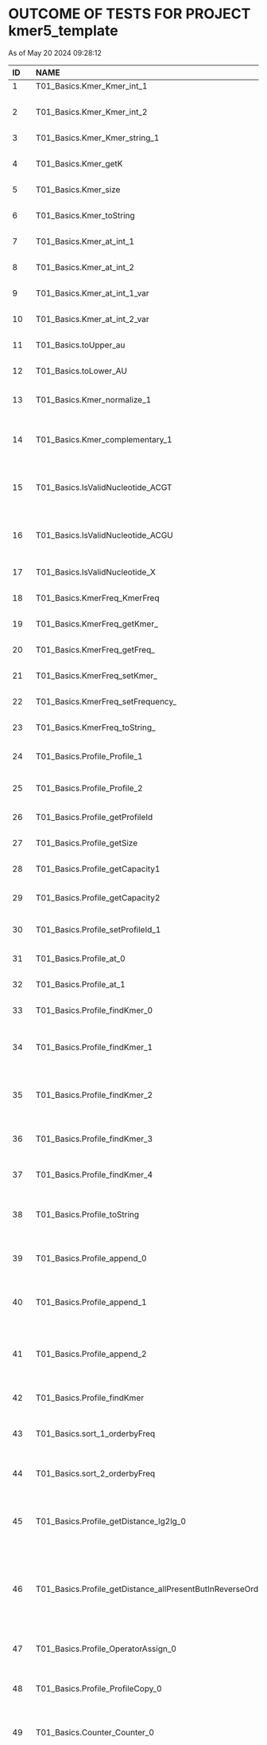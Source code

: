 # OUTCOME OF TESTS FOR PROJECT kmer5_template

As of May 20 2024 09:28:12

| ID | NAME | RESULT | DESCRIPTION | 
| :--- | :--- | :--- | :--- |
| 1 | T01_Basics.Kmer_Kmer_int_1 |  PASSED |```Kmer kmer;kmer.inspectT()```|
| | | | should give ```"_"```|
| 2 | T01_Basics.Kmer_Kmer_int_2 |  PASSED |```Kmer kmer(3);kmer.inspectT()```|
| | | | should give ```"___"```|
| 3 | T01_Basics.Kmer_Kmer_string_1 |  PASSED |```Kmer kmer("ATG");kmer.inspectT()```|
| | | | should give ```"ATG"```|
| 4 | T01_Basics.Kmer_getK |  PASSED |```Kmer kmer("AT");kmer.getK()```|
| | | | should give ```2```|
| 5 | T01_Basics.Kmer_size |  PASSED |```Kmer kmer;kmer.size()```|
| | | | should give ```1```|
| 6 | T01_Basics.Kmer_toString |  PASSED |```Kmer b("ab");b.toString();```|
| | | | should give ```"ab"```|
| 7 | T01_Basics.Kmer_at_int_1 |  PASSED |```const Kmer kmer("ab");kmer.at(0);```|
| | | | should give ```"a"```|
| 8 | T01_Basics.Kmer_at_int_2 |  PASSED |```const Kmer kmer("ab");kmer.at(1);```|
| | | | should give ```"b"```|
| 9 | T01_Basics.Kmer_at_int_1_var |  PASSED |```Kmer kmer("AT"); kmer.at(0) = 'C';kmer.inspectT()```|
| | | | should give ```"CT"```|
| 10 | T01_Basics.Kmer_at_int_2_var |  PASSED |```Kmer kmer("AT"); kmer.at(1) = 'C';kmer.inspectT()```|
| | | | should give ```"AC"```|
| 11 | T01_Basics.toUpper_au |  PASSED |```Kmer kmer("au");kmer.toUpper();kmer.inspectT();```|
| | | | should give ```"AU"```|
| 12 | T01_Basics.toLower_AU |  PASSED |```Kmer kmer("AU");kmer.toLower();kmer.inspectT();```|
| | | | should give ```"au"```|
| 13 | T01_Basics.Kmer_normalize_1 |  PASSED |```Kmer kmer("AT"); kmer.normalize(VALID_NUCLEOTIDES_ADN);kmer.inspectT()```|
| | | | should give ```"AT"```|
| 14 | T01_Basics.Kmer_complementary_1 |  PASSED |```Kmer kmer1(VALID_NUCLEOTIDES_ADN); Kmer kmer2(kmer1.complementary(VALID_NUCLEOTIDES_ADN, COMPLEMENTARY_NUCLEOTIDES_ADN)); string skmer3 = COMPLEMENTARY_NUCLEOTIDES_ADN;kmer2.inspectT()```|
| | | | should give ```"TGCA"```|
| 15 | T01_Basics.IsValidNucleotide_ACGT |  PASSED |```int i; int n = VALID_NUCLEOTIDES_ADN.length(); char c; string ss; for (i = 0; i < n; i++) { c = VALID_NUCLEOTIDES_ADN.at(i); if (IsValidNucleotide(c, VALID_NUCLEOTIDES_ADN)) ss += VALID_NUCLEOTIDES_ADN.at(i); }ss```|
| | | | should give ```"ACGT"```|
| 16 | T01_Basics.IsValidNucleotide_ACGU |  PASSED |```int i; int n = VALID_NUCLEOTIDES_ARN.length(); char c; string ss; for (i = 0; i < n; i++) { c = VALID_NUCLEOTIDES_ARN.at(i); if (IsValidNucleotide(c, VALID_NUCLEOTIDES_ARN)) ss += VALID_NUCLEOTIDES_ARN.at(i); }ss```|
| | | | should give ```"ACGU"```|
| 17 | T01_Basics.IsValidNucleotide_X |  PASSED |```char c='X';IsValidNucleotide(c,VALID_NUCLEOTIDES_ADN);```|
| | | | should give ```false```|
| 18 | T01_Basics.KmerFreq_KmerFreq |  PASSED |```KmerFreq km;km.toString()```|
| | | | should give ```"_ 0"```|
| 19 | T01_Basics.KmerFreq_getKmer_ |  PASSED |```KmerFreq km;km.getKmer().toString()```|
| | | | should give ```"_"```|
| 20 | T01_Basics.KmerFreq_getFreq_ |  PASSED |```KmerFreq km;km.getFrequency()```|
| | | | should give ```0```|
| 21 | T01_Basics.KmerFreq_setKmer_ |  PASSED |```Kmer b("XY");KmerFreq km;km.setKmer(b);km.getKmer().toString()```|
| | | | should give ```"XY"```|
| 22 | T01_Basics.KmerFreq_setFrequency_ |  PASSED |```KmerFreq km; km.setFrequency(10);km.getFrequency();```|
| | | | should give ```10```|
| 23 | T01_Basics.KmerFreq_toString_ |  PASSED |```KmerFreq km;km.toString()```|
| | | | should give ```"_ 0"```|
| 24 | T01_Basics.Profile_Profile_1 |  PASSED |```Profile profl; string s; s = profl.inspectT()+ to_string(profl.getCapacity());s.c_str()```|
| | | | should give ```"unknown 0 10"```|
| 25 | T01_Basics.Profile_Profile_2 |  PASSED |```Profile profl(2);string s; s = profl.inspectT()+ to_string(profl.getCapacity());s.c_str()```|
| | | | should give ```"unknown 2 _ 0 _ 0 2"```|
| 26 | T01_Basics.Profile_getProfileId |  PASSED |```Profile profl(2);profl.getProfileId()```|
| | | | should give ```"unknown"```|
| 27 | T01_Basics.Profile_getSize |  PASSED |```Profile profl(DIM_VECTOR_KMER_FREQ+1);profl.getSize()```|
| | | | should give ```2001```|
| 28 | T01_Basics.Profile_getCapacity1 |  PASSED |```int n = 2; Profile profl(n);profl.getCapacity()```|
| | | | should give ```2```|
| 29 | T01_Basics.Profile_getCapacity2 |  PASSED |```Profile profl1; int n = profl1.INITIAL_CAPACITY*3; Profile profl(n);profl.getCapacity()```|
| | | | should give ```30```|
| 30 | T01_Basics.Profile_setProfileId_1 |  PASSED |```Profile profl; profl.setProfileId("english");profl.getProfileId()```|
| | | | should give ```"english"```|
| 31 | T01_Basics.Profile_at_0 |  PASSED |```Profile profl(2);profl.at(0).inspectT()```|
| | | | should give ```"_ 0"```|
| 32 | T01_Basics.Profile_at_1 |  PASSED |```Profile profl(2)profl.at(1).inspectT()```|
| | | | should give ```"_ 0"```|
| 33 | T01_Basics.Profile_findKmer_0 |  PASSED |```Kmer km("AA"); Profile profl;profl.findKmer(km);```|
| | | | should give ```-1```|
| 34 | T01_Basics.Profile_findKmer_1 |  PASSED |```Kmer km1("AA"); Kmer km2("CC"); KmerFreq kmf; kmf.setKmer(km1); kmf.setFrequency(10); Profile prf(2); prf._vectorKmerFreq[0]= kmf; kmf.setKmer(km2); prf._vectorKmerFreq[1]= kmf;prf.findKmer(km1);```|
| | | | should give ```0```|
| 35 | T01_Basics.Profile_findKmer_2 |  PASSED |```Kmer km1("AA"); Kmer km2("CC"); KmerFreq kmf; kmf.setKmer(km1); kmf.setFrequency(10); Profile prf(2); prf._vectorKmerFreq[0]= kmf; kmf.setKmer(km2); prf._vectorKmerFreq[1]= kmf;prf.findKmer(km2);```|
| | | | should give ```1```|
| 36 | T01_Basics.Profile_findKmer_3 |  PASSED |```Kmer km1("AA"); Kmer km2("CC"); KmerFreq kmf; kmf.setKmer(km1); kmf.setFrequency(10); Profile prf(5); prf._vectorKmerFreq[0]= kmf; kmf.setKmer(km2);prf.findKmer(km2);```|
| | | | should give ```-1```|
| 37 | T01_Basics.Profile_findKmer_4 |  PASSED |```Profile prf(DIM_VECTOR_KMER_FREQ); Kmer km; KmerFreq kmf; kmf.setKmer(km); kmf.setFrequency(10);prf.findKmer(km);```|
| | | | should give ```0```|
| 38 | T01_Basics.Profile_toString |  PASSED |```Kmer km1("AA"); Kmer km2("CC"); KmerFreq kmf; Profile prf(2); kmf.setKmer(km1); kmf.setFrequency(10); prf._vectorKmerFreq[0]= kmf; kmf.setKmer(km2); prf._vectorKmerFreq[1]= kmf;std::regex_replace(prf.toString(),std::regex(ENDL)," ")```|
| | | | should give ```"unknown 2 AA 10 CC 10 "```|
| 39 | T01_Basics.Profile_append_0 |  PASSED |```Kmer km("AA"); string s; KmerFreq kmf; kmf.setKmer(km); kmf.setFrequency(10); Profile prf; prf.append(kmf); s = prf.inspectT()+ to_string(prf.getCapacity());s.c_str()```|
| | | | should give ```"unknown 1 AA 10 10"```|
| 40 | T01_Basics.Profile_append_1 |  PASSED |```Kmer km("AA"); string s; KmerFreq kmf; kmf.setKmer(km); kmf.setFrequency(10); Profile profl; profl.append(kmf); profl.append(kmf); s = profl.inspectT()+ to_string(profl.getCapacity());profl.inspectT()```|
| | | | should give ```"unknown 1 AA 20 "```|
| 41 | T01_Basics.Profile_append_2 |  PASSED |```Kmer km1("AA"); Kmer km2("CC"); string s; KmerFreq kmf; kmf.setKmer(km1); kmf.setFrequency(10); Profile profl; profl.append(kmf); kmf.setKmer(km2); profl.append(kmf); s = profl.inspectT()+ to_string(profl.getCapacity());profl.inspectT()```|
| | | | should give ```"unknown 2 AA 10 CC 10 "```|
| 42 | T01_Basics.Profile_findKmer |  PASSED |```Profile prf(DIM_VECTOR_KMER_FREQ); Kmer km; KmerFreq kmf; kmf.setKmer(km); kmf.setFrequency(10);prf.findKmer(km);```|
| | | | should give ```0```|
| 43 | T01_Basics.sort_1_orderbyFreq |  PASSED |```Profile l1; int TOPE = 4; KmerFreq kmf; for(int i=1; i < TOPE; i++) { Kmer km(i); kmf.setKmer(km); kmf.setFrequency(10*(TOPE - i)); l1.append(kmf); } l1.sort();l1.inspectT();```|
| | | | should give ```"unknown 3 _ 30 __ 20 ___ 10 "```|
| 44 | T01_Basics.sort_2_orderbyFreq |  PASSED |```Profile l1; int TOPE = 4; KmerFreq kmf; for(int i=1; i < TOPE; i++) { Kmer km(i); kmf.setKmer(km); kmf.setFrequency(10*i); l1.append(kmf); } l1.sort();l1.inspectT();```|
| | | | should give ```"unknown 3 ___ 30 __ 20 _ 10 "```|
| 45 | T01_Basics.Profile_getDistance_lg2lg_0 |  PASSED |```Kmer b1("AA"); Kmer b2("GG"); Kmer b3("CC"); Kmer b4("TT"); KmerFreq kmf; kmf.setFrequency(10); Profile l1; kmf.setKmer(b1); l1.append(kmf); kmf.setKmer(b2); l1.append(kmf); kmf.setKmer(b3); l1.append(kmf); kmf.setKmer(b4); l1.append(kmf);l1.getDistance(l1)```|
| | | | should give ```0.000000```|
| 46 | T01_Basics.Profile_getDistance_allPresentButInReverseOrder_3 |  PASSED |```Kmer b1("AA"); Kmer b2("GG"); Kmer b3("CC"); Kmer b4("TT"); KmerFreq kmf; kmf.setFrequency(10); Profile l1; Profile l2; kmf.setKmer(b1); l1.append(kmf); kmf.setKmer(b2); l1.append(kmf); kmf.setKmer(b3); l1.append(kmf); kmf.setKmer(b4); l1.append(kmf); kmf.setKmer(b4); l2.append(kmf); kmf.setKmer(b3); l2.append(kmf); kmf.setKmer(b2); l2.append(kmf); kmf.setKmer(b1); l2.append(kmf);l1.getDistance(l2)```|
| | | | should give ```0.500000```|
| 47 | T01_Basics.Profile_OperatorAssign_0 |  PASSED |```Profile profl; profl.setProfileId("bug"); string s; Profile profl2(10); profl2 = profl; s = profl2.inspectT()+ to_string(profl2.getCapacity());s.c_str()```|
| | | | should give ```"bug 0 10"```|
| 48 | T01_Basics.Profile_ProfileCopy_0 |  PASSED |```Profile profl; profl.setProfileId("bug"); Profile profl2(profl); string s = profl2.inspectT()+ to_string(profl2.getCapacity());s.c_str()```|
| | | | should give ```"bug 0 10"```|
| 49 | T01_Basics.Counter_Counter_0 |  PASSED |```KmerCounter kc; string s; string ss; int m; int n; m = kc._allNucleotides.size(); n = pow(m,kc._k); s = kc._allNucleotides +" "+ to_string(kc._k) +" "; for(int i=0; i< n; i++){ s += "0 ";}kc.inspectT()```|
| | | | should give ```"_ACGT 5 0 0 0 0 0 0 0 0 0 0 0 0 0 0 0 0 0 0 0 0 0 0 0 0 0 0 0 0 0 0 0 0 0 0 0 0 0 0 0 0 0 0 0 0 0 0 0 0 0 0 0 0 0 0 0 0 0 0 0 0 0 0 0 0 0 0 0 0 0 0 0 0 0 0 0 0 0 0 0 0 0 0 0 0 0 0 0 0 0 0 0 0 0 0 0 0 0 0 0 0 0 0 0 0 0 0 0 0 0 0 0 0 0 0 0 0 0 0 0 0 0 0 0 0 0 0 0 0 0 0 0 0 0 0 0 0 0 0 0 0 0 0 0 0 0 0 0 0 0 0 0 0 0 0 0 0 0 0 0 0 0 0 0 0 0 0 0 0 0 0 0 0 0 0 0 0 0 0 0 0 0 0 0 0 0 0 0 0 0 0 0 0 0 0 0 0 0 0 0 0 0 0 0 0 0 0 0 0 0 0 0 0 0 0 0 0 0 0 0 0 0 0 0 0 0 0 0 0 0 0 0 0 0 0 0 0 0 0 0 0 0 0 0 0 0 0 0 0 0 0 0 0 0 0 0 0 0 0 0 0 0 0 0 0 0 0 0 0 0 0 0 0 0 0 0 0 0 0 0 0 0 0 0 0 0 0 0 0 0 0 0 0 0 0 0 0 0 0 0 0 0 0 0 0 0 0 0 0 0 0 0 0 0 0 0 0 0 0 0 0 0 0 0 0 0 0 0 0 0 0 0 0 0 0 0 0 0 0 0 0 0 0 0 0 0 0 0 0 0 0 0 0 0 0 0 0 0 0 0 0 0 0 0 0 0 0 0 0 0 0 0 0 0 0 0 0 0 0 0 0 0 0 0 0 0 0 0 0 0 0 0 0 0 0 0 0 0 0 0 0 0 0 0 0 0 0 0 0 0 0 0 0 0 0 0 0 0 0 0 0 0 0 0 0 0 0 0 0 0 0 0 0 0 0 0 0 0 0 0 0 0 0 0 0 0 0 0 0 0 0 0 0 0 0 0 0 0 0 0 0 0 0 0 0 0 0 0 0 0 0 0 0 0 0 0 0 0 0 0 0 0 0 0 0 0 0 0 0 0 0 0 0 0 0 0 0 0 0 0 0 0 0 0 0 0 0 0 0 0 0 0 0 0 0 0 0 0 0 0 0 0 0 0 0 0 0 0 0 0 0 0 0 0 0 0 0 0 0 0 0 0 0 0 0 0 0 0 0 0 0 0 0 0 0 0 0 0 0 0 0 0 0 0 0 0 0 0 0 0 0 0 0 0 0 0 0 0 0 0 0 0 0 0 0 0 0 0 0 0 0 0 0 0 0 0 0 0 0 0 0 0 0 0 0 0 0 0 0 0 0 0 0 0 0 0 0 0 0 0 0 0 0 0 0 0 0 0 0 0 0 0 0 0 0 0 0 0 0 0 0 0 0 0 0 0 0 0 0 0 0 0 0 0 0 0 0 0 0 0 0 0 0 0 0 0 0 0 0 0 0 0 0 0 0 0 0 0 0 0 0 0 0 0 0 0 0 0 0 0 0 0 0 0 0 0 0 0 0 0 0 0 0 0 0 0 0 0 0 0 0 0 0 0 0 0 0 0 0 0 0 0 0 0 0 0 0 0 0 0 0 0 0 0 0 0 0 0 0 0 0 0 0 0 0 0 0 0 0 0 0 0 0 0 0 0 0 0 0 0 0 0 0 0 0 0 0 0 0 0 0 0 0 0 0 0 0 0 0 0 0 0 0 0 0 0 0 0 0 0 0 0 0 0 0 0 0 0 0 0 0 0 0 0 0 0 0 0 0 0 0 0 0 0 0 0 0 0 0 0 0 0 0 0 0 0 0 0 0 0 0 0 0 0 0 0 0 0 0 0 0 0 0 0 0 0 0 0 0 0 0 0 0 0 0 0 0 0 0 0 0 0 0 0 0 0 0 0 0 0 0 0 0 0 0 0 0 0 0 0 0 0 0 0 0 0 0 0 0 0 0 0 0 0 0 0 0 0 0 0 0 0 0 0 0 0 0 0 0 0 0 0 0 0 0 0 0 0 0 0 0 0 0 0 0 0 0 0 0 0 0 0 0 0 0 0 0 0 0 0 0 0 0 0 0 0 0 0 0 0 0 0 0 0 0 0 0 0 0 0 0 0 0 0 0 0 0 0 0 0 0 0 0 0 0 0 0 0 0 0 0 0 0 0 0 0 0 0 0 0 0 0 0 0 0 0 0 0 0 0 0 0 0 0 0 0 0 0 0 0 0 0 0 0 0 0 0 0 0 0 0 0 0 0 0 0 0 0 0 0 0 0 0 0 0 0 0 0 0 0 0 0 0 0 0 0 0 0 0 0 0 0 0 0 0 0 0 0 0 0 0 0 0 0 0 0 0 0 0 0 0 0 0 0 0 0 0 0 0 0 0 0 0 0 0 0 0 0 0 0 0 0 0 0 0 0 0 0 0 0 0 0 0 0 0 0 0 0 0 0 0 0 0 0 0 0 0 0 0 0 0 0 0 0 0 0 0 0 0 0 0 0 0 0 0 0 0 0 0 0 0 0 0 0 0 0 0 0 0 0 0 0 0 0 0 0 0 0 0 0 0 0 0 0 0 0 0 0 0 0 0 0 0 0 0 0 0 0 0 0 0 0 0 0 0 0 0 0 0 0 0 0 0 0 0 0 0 0 0 0 0 0 0 0 0 0 0 0 0 0 0 0 0 0 0 0 0 0 0 0 0 0 0 0 0 0 0 0 0 0 0 0 0 0 0 0 0 0 0 0 0 0 0 0 0 0 0 0 0 0 0 0 0 0 0 0 0 0 0 0 0 0 0 0 0 0 0 0 0 0 0 0 0 0 0 0 0 0 0 0 0 0 0 0 0 0 0 0 0 0 0 0 0 0 0 0 0 0 0 0 0 0 0 0 0 0 0 0 0 0 0 0 0 0 0 0 0 0 0 0 0 0 0 0 0 0 0 0 0 0 0 0 0 0 0 0 0 0 0 0 0 0 0 0 0 0 0 0 0 0 0 0 0 0 0 0 0 0 0 0 0 0 0 0 0 0 0 0 0 0 0 0 0 0 0 0 0 0 0 0 0 0 0 0 0 0 0 0 0 0 0 0 0 0 0 0 0 0 0 0 0 0 0 0 0 0 0 0 0 0 0 0 0 0 0 0 0 0 0 0 0 0 0 0 0 0 0 0 0 0 0 0 0 0 0 0 0 0 0 0 0 0 0 0 0 0 0 0 0 0 0 0 0 0 0 0 0 0 0 0 0 0 0 0 0 0 0 0 0 0 0 0 0 0 0 0 0 0 0 0 0 0 0 0 0 0 0 0 0 0 0 0 0 0 0 0 0 0 0 0 0 0 0 0 0 0 0 0 0 0 0 0 0 0 0 0 0 0 0 0 0 0 0 0 0 0 0 0 0 0 0 0 0 0 0 0 0 0 0 0 0 0 0 0 0 0 0 0 0 0 0 0 0 0 0 0 0 0 0 0 0 0 0 0 0 0 0 0 0 0 0 0 0 0 0 0 0 0 0 0 0 0 0 0 0 0 0 0 0 0 0 0 0 0 0 0 0 0 0 0 0 0 0 0 0 0 0 0 0 0 0 0 0 0 0 0 0 0 0 0 0 0 0 0 0 0 0 0 0 0 0 0 0 0 0 0 0 0 0 0 0 0 0 0 0 0 0 0 0 0 0 0 0 0 0 0 0 0 0 0 0 0 0 0 0 0 0 0 0 0 0 0 0 0 0 0 0 0 0 0 0 0 0 0 0 0 0 0 0 0 0 0 0 0 0 0 0 0 0 0 0 0 0 0 0 0 0 0 0 0 0 0 0 0 0 0 0 0 0 0 0 0 0 0 0 0 0 0 0 0 0 0 0 0 0 0 0 0 0 0 0 0 0 0 0 0 0 0 0 0 0 0 0 0 0 0 0 0 0 0 0 0 0 0 0 0 0 0 0 0 0 0 0 0 0 0 0 0 0 0 0 0 0 0 0 0 0 0 0 0 0 0 0 0 0 0 0 0 0 0 0 0 0 0 0 0 0 0 0 0 0 0 0 0 0 0 0 0 0 0 0 0 0 0 0 0 0 0 0 0 0 0 0 0 0 0 0 0 0 0 0 0 0 0 0 0 0 0 0 0 0 0 0 0 0 0 0 0 0 0 0 0 0 0 0 0 0 0 0 0 0 0 0 0 0 0 0 0 0 0 0 0 0 0 0 0 0 0 0 0 0 0 0 0 0 0 0 0 0 0 0 0 0 0 0 0 0 0 0 0 0 0 0 0 0 0 0 0 0 0 0 0 0 0 0 0 0 0 0 0 0 0 0 0 0 0 0 0 0 0 0 0 0 0 0 0 0 0 0 0 0 0 0 0 0 0 0 0 0 0 0 0 0 0 0 0 0 0 0 0 0 0 0 0 0 0 0 0 0 0 0 0 0 0 0 0 0 0 0 0 0 0 0 0 0 0 0 0 0 0 0 0 0 0 0 0 0 0 0 0 0 0 0 0 0 0 0 0 0 0 0 0 0 0 0 0 0 0 0 0 0 0 0 0 0 0 0 0 0 0 0 0 0 0 0 0 0 0 0 0 0 0 0 0 0 0 0 0 0 0 0 0 0 0 0 0 0 0 0 0 0 0 0 0 0 0 0 0 0 0 0 0 0 0 0 0 0 0 0 0 0 0 0 0 0 0 0 0 0 0 0 0 0 0 0 0 0 0 0 0 0 0 0 0 0 0 0 0 0 0 0 0 0 0 0 0 0 0 0 0 0 0 0 0 0 0 0 0 0 0 0 0 0 0 0 0 0 0 0 0 0 0 0 0 0 0 0 0 0 0 0 0 0 0 0 0 0 0 0 0 0 0 0 0 0 0 0 0 0 0 0 0 0 0 0 0 0 0 0 0 0 0 0 0 0 0 0 0 0 0 0 0 0 0 0 0 0 0 0 0 0 0 0 0 0 0 0 0 0 0 0 0 0 0 0 0 0 0 0 0 0 0 0 0 0 0 0 0 0 0 0 0 0 0 0 0 0 0 0 0 0 0 0 0 0 0 0 0 0 0 0 0 0 0 0 0 0 0 0 0 0 0 0 0 0 0 0 0 0 0 0 0 0 0 0 0 0 0 0 0 0 0 0 0 0 0 0 0 0 0 0 0 0 0 0 0 0 0 0 0 0 0 0 0 0 0 0 0 0 0 0 0 0 0 0 0 0 0 0 0 0 0 0 0 0 0 0 0 0 0 0 0 0 0 0 0 0 0 0 0 0 0 0 0 0 0 0 0 0 0 0 0 0 0 0 0 0 0 0 0 0 0 0 0 0 0 0 0 0 0 0 0 0 0 0 0 0 0 0 0 0 0 0 0 0 0 0 0 0 0 0 0 0 0 0 0 0 0 0 0 0 0 0 0 0 0 0 0 0 0 0 0 0 0 0 0 0 0 0 0 0 0 0 0 0 0 0 0 0 0 0 0 0 0 0 0 0 0 0 0 0 0 0 0 0 0 0 0 0 0 0 0 0 0 0 0 0 0 0 0 0 0 0 0 0 0 0 0 0 0 0 0 0 0 0 0 0 0 0 0 0 0 0 0 0 0 0 0 0 0 0 0 0 0 0 0 0 0 0 0 0 0 0 0 0 0 0 0 0 0 0 0 0 0 0 0 0 0 0 0 0 0 0 0 0 0 0 0 0 0 0 0 0 0 0 0 0 0 0 0 0 0 0 0 0 0 0 0 0 0 0 0 0 0 0 0 0 0 0 0 0 0 0 0 0 0 0 0 0 0 0 0 0 0 0 0 0 0 0 0 0 0 0 0 0 0 0 0 0 0 0 0 0 0 0 0 0 0 0 0 0 0 0 0 0 0 0 0 0 0 0 0 0 0 0 0 0 0 0 0 0 0 0 0 0 0 0 0 0 0 0 0 0 0 0 0 0 0 0 0 0 0 0 0 0 0 0 0 0 0 0 0 0 0 0 0 0 0 0 0 0 0 0 0 0 0 0 0 0 0 0 0 0 0 0 0 0 0 0 0 0 0 0 0 0 0 0 0 0 0 0 0 0 0 0 0 0 0 0 0 0 0 0 0 0 0 0 0 0 0 0 0 0 0 0 0 0 0 0 0 0 0 0 0 0 0 0 0 0 0 0 0 0 0 0 0 0 0 0 0 0 0 0 0 0 0 0 0 0 0 0 0 0 0 0 0 0 0 0 0 0 0 0 0 0 0 0 0 0 0 0 0 0 0 0 0 0 0 0 0 0 0 0 0 0 0 0 0 0 0 0 0 0 0 0 0 0 0 0 0 0 0 0 0 0 0 0 0 0 0 0 0 0 0 0 0 0 0 0 0 0 0 0 0 0 0 0 0 0 0 0 0 0 0 0 0 0 0 0 0 0 0 0 0 0 0 0 0 0 0 0 0 0 0 0 0 0 0 0 0 0 0 0 0 0 0 0 0 0 0 0 0 0 0 0 0 0 0 0 0 0 0 0 0 0 0 0 0 0 0 0 0 0 0 0 0 0 0 0 0 0 0 0 0 0 0 0 0 0 0 0 0 0 0 0 0 0 0 0 0 0 0 0 0 0 0 0 0 0 0 0 0 0 0 0 0 0 0 0 0 0 0 0 0 0 0 0 0 0 0 0 0 0 0 0 0 0 0 0 0 0 0 0 0 0 0 0 0 0 0 0 0 0 0 0 0 0 0 0 0 0 0 0 0 0 0 0 0 0 0 0 0 0 0 0 0 0 0 0 0 0 0 0 0 0 0 0 0 0 0 0 0 0 0 0 0 0 0 0 0 0 0 0 0 0 0 0 0 0 0 0 0 0 0 0 0 0 0 0 0 0 0 0 0 0 0 0 0 0 0 0 0 0 0 0 0 0 0 0 0 0 0 0 0 0 0 0 0 0 0 0 0 0 0 0 0 0 0 0 0 0 0 0 0 0 0 0 0 0 0 0 0 0 0 0 0 0 0 0 0 0 0 0 0 0 0 0 0 0 0 0 0 0 0 0 0 "```|
| 50 | T01_Basics.Counter_Counter_1 |  PASSED |```int k = 3; string s; string ss; int m; int n; KmerCounter kc(k); m = kc._allNucleotides.size(); n = pow(m,k); s = kc._allNucleotides +" "+ to_string(kc._k) +" "; for(int i=0; i< n; i++){ s += "0 ";}kc.inspectT()```|
| | | | should give ```"_ACGT 3 0 0 0 0 0 0 0 0 0 0 0 0 0 0 0 0 0 0 0 0 0 0 0 0 0 0 0 0 0 0 0 0 0 0 0 0 0 0 0 0 0 0 0 0 0 0 0 0 0 0 0 0 0 0 0 0 0 0 0 0 0 0 0 0 0 0 0 0 0 0 0 0 0 0 0 0 0 0 0 0 0 0 0 0 0 0 0 0 0 0 0 0 0 0 0 0 0 0 0 0 0 0 0 0 0 0 0 0 0 0 0 0 0 0 0 0 0 0 0 0 0 0 0 0 0 "```|
| 51 | T01_Basics.Counter_Counter_2 |  PASSED |```const string validChars = "AC"; int k = 3; KmerCounter kc(k,validChars); string s; string ss; int m; int n; m = kc._allNucleotides.size(); n = pow(m,k); s = kc._allNucleotides +" "+ to_string(kc._k) +" "; for(int i=0; i< n; i++){ s += "0 ";} ss = to_string(kc._k)+" "+to_string(m)+" "+to_string(n)+" "+to_string(s.size());kc.inspectT()```|
| | | | should give ```"_AC 3 0 0 0 0 0 0 0 0 0 0 0 0 0 0 0 0 0 0 0 0 0 0 0 0 0 0 0 "```|
| 52 | T01_Basics.Counter_getNumNucleotides |  PASSED |```const string validChars = "AC"; int k = 3; KmerCounter kc(k,validChars);kc.getNumNucleotides();```|
| | | | should give ```3```|
| 53 | T01_Basics.Counter_getK |  PASSED |```const string validChars = "AC"; int k = 3; KmerCounter kc(k,validChars);kc.getK();```|
| | | | should give ```3```|
| 54 | T01_Basics.Counter_getNumKmers |  PASSED |```const string validChars = "AC"; int k = 3; KmerCounter kc(k,validChars);kc.getNumKmers();```|
| | | | should give ```27```|
| 55 | T01_Basics.Counter_getNumRows |  PASSED |```KmerCounter kc; int m; int n; int k = ((kc._k + 1) /2 ); m = kc._allNucleotides.size(); n = pow(m,k);kc.getNumRows();```|
| | | | should give ```125```|
| 56 | T01_Basics.Counter_getNumCols |  PASSED |```KmerCounter kc; int m; int n; int k = (kc._k - (kc._k + 1)/2 ); m = kc._allNucleotides.size(); n = pow(m,k);kc.getNumCols();```|
| | | | should give ```25```|
| 57 | T01_Basics.Counter_getRowColumn_1 |  PASSED |```int fila=-1; int col=-1; KmerCounter kc; Kmer km("_____"); kc.getRowColumn(km,fila, col);(fila==0 && col==0)```|
| | | | should give ```true```|
| 58 | T01_Basics.Counter_getRowColumn_2 |  PASSED |```int fila=-1; int col=-1; bool iguales=false; KmerCounter kc; Kmer km("TTTTT"); kc.getRowColumn(km,fila, col); iguales = (fila==(kc.getNumRows()-1) and col==(kc.getNumCols()-1));iguales```|
| | | | should give ```true```|
| 59 | T01_Basics.Counter_getKmer_1 |  PASSED |```KmerCounter kc(2); Kmer km; int fila=0; int col=0; km=kc.getKmer(fila, col);km.toString()```|
| | | | should give ```"__"```|
| 60 | T01_Basics.Counter_getKmer_2 |  PASSED |```KmerCounter kc(2); Kmer km; int fila=kc.getNumRows()-1; int col=kc.getNumCols()-1; km=kc.getKmer(fila, col);km.toString()```|
| | | | should give ```"TT"```|
| 61 | T01_Basics.Counter_Counter_Copy01 |  PASSED |```const string validChars = "AC"; int k=2; Kmer b("AA"); KmerCounter ki(k,validChars); KmerCounter kc(ki); kc._frequency[2][2]= 10;kc.inspectT();```|
| | | | should give ```"_AC 2 0 0 0 0 0 0 0 0 10 "```|
| 62 | T01_Basics.Counter_Counter_Copy02 |  PASSED |```const string validChars = "AC"; int k=2; Kmer b("AA"); KmerCounter ki(k,validChars); KmerCounter kc(ki); kc._frequency[2][2]= 10;ki.inspectT();```|
| | | | should give ```"_AC 2 0 0 0 0 0 0 0 0 0 "```|
| 63 | T01_Basics.Counter_assign_01 |  PASSED |```const string validChars = "AC"; int k=2; Kmer b("AA"); KmerCounter ki(k,validChars); KmerCounter kc; ki._frequency[2][2]= 10; kc = ki;kc.inspectT();```|
| | | | should give ```"_AC 2 0 0 0 0 0 0 0 0 10 "```|
| 64 | T01_Basics.Counter_assign_02 |  PASSED |```const string validChars = "AC"; int k=2; Kmer b("AA"); KmerCounter ki(k,validChars); KmerCounter kc; kc = ki; kc._frequency[2][2]= 10;ki.inspectT();```|
| | | | should give ```"_AC 2 0 0 0 0 0 0 0 0 0 "```|
| 65 | T01_Basics.Counter_increaseFrequency_01 |  PASSED |```int k=2; const string validChars = "AC"; KmerCounter ki(k, validChars); Kmer b("CC"); for(int i=0; i < 10; i++) ki.increaseFrequency(b);ki.inspectT();```|
| | | | should give ```"_AC 2 0 0 0 0 0 0 0 0 10 "```|
| 66 | T01_Basics.Counter_increaseFrequency_02 |  PASSED |```int k=2; const string validChars = "AC"; KmerCounter ki(k, validChars); Kmer b("CC"); for(int i=0; i < 10; i++) ki.increaseFrequency(b,10);ki.inspectT();```|
| | | | should give ```"_AC 2 0 0 0 0 0 0 0 0 100 "```|
| 67 | T01_Basics.Counter_increaseFrequency_2 |  PASSED |```int k=2; const string validChars = "AC"; KmerCounter ki(k, validChars); for(unsigned i=0; i < ki._allNucleotides.size(); i++){ for(unsigned j=0; j < ki._allNucleotides.size(); j++) { string s = string(1,ki._allNucleotides[i])+string(1,ki._allNucleotides[j]); Kmer b(s); ki.increaseFrequency(b); } }ki.inspectT();```|
| | | | should give ```"_AC 2 1 1 1 1 1 1 1 1 1 "```|
| 68 | T01_Basics.Counter_getNumberActive_01 |  PASSED |```KmerCounter ki;ki.getNumberActiveKmers();```|
| | | | should give ```0```|
| 69 | T01_Basics.Counter_getNumberActive_02 |  PASSED |```const string validChars = "ACGU"; int k=2; KmerCounter ki(k,validChars); for(int i=0; i < ki._allNucleotides.size(); i++) { string s = string(1,ki._allNucleotides[i])+ string(1,ki._allNucleotides[i]); Kmer b(s); ki.increaseFrequency(b,10); }ki.getNumberActiveKmers();```|
| | | | should give ```5```|
| 70 | T02_Intermediate.Kmer_Kmer_int_3 |  PASSED |```Kmer kmer(0);```|
| | | | should THROW an exception std::invalid_argument|
| 71 | T02_Intermediate.Kmer_Kmer_string_2 |  PASSED |```Kmer kmer("");```|
| | | | should THROW an exception std::invalid_argument|
| 72 | T02_Intermediate.Kmer_at_int_3_excep |  PASSED |```const Kmer kmer("AT");kmer.at(20);```|
| | | | should THROW an exception std::out_of_range|
| 73 | T02_Intermediate.Kmer_at_int_3_var_excep |  PASSED |```Kmer kmer("AT");kmer.at(20);```|
| | | | should THROW an exception std::out_of_range|
| 74 | T02_Intermediate.Kmer_normalize_2 |  PASSED |```Kmer kmer("at"); kmer.normalize(VALID_NUCLEOTIDES_ADN);kmer.inspectT()```|
| | | | should give ```"AT"```|
| 75 | T02_Intermediate.Kmer_normalize_3 |  PASSED |```Kmer kmer("ux"); kmer.normalize(VALID_NUCLEOTIDES_ADN);kmer.inspectT()```|
| | | | should give ```"__"```|
| 76 | T02_Intermediate.Kmer_normalize_4_ARN |  PASSED |```Kmer kmer("ux"); kmer.normalize(VALID_NUCLEOTIDES_ARN);kmer.inspectT()```|
| | | | should give ```"U_"```|
| 77 | T02_Intermediate.Kmer_complementary_2 |  PASSED |```Kmer kmer1("u_"); Kmer kmer2; kmer2 = kmer1.complementary(VALID_NUCLEOTIDES_ADN, COMPLEMENTARY_NUCLEOTIDES_ADN);kmer2.inspectT()```|
| | | | should give ```"u_"```|
| 78 | T02_Intermediate.Kmer_complementary_3_excep |  PASSED |```Kmer kmer1("u_"); Kmer kmer2;kmer2 = kmer1.complementary(VALID_NUCLEOTIDES_ADN, "A");```|
| | | | should THROW an exception std::invalid_argument|
| 79 | T02_Intermediate.KmerFreq_setFrequency_exception |  PASSED |```KmerFreq km;km.setFrequency(-10);```|
| | | | should THROW an exception std::out_of_range|
| 80 | T02_Intermediate.Profile_Profile_3 |  PASSED |```Profile profl(-1);```|
| | | | should THROW an exception std::out_of_range|
| 81 | T02_Intermediate.Profile_at_exception |  PASSED |```Profile profl(2);profl.at(2).inspectT()```|
| | | | should THROW an exception std::out_of_range|
| 82 | T02_Intermediate.Profile_out_of_range__append_5 |  PASSED |```int n=1; Profile profl(n); Kmer km("AA"); KmerFreq kmf; kmf.setKmer(km); kmf.setFrequency(10); profl.append(kmf);profl._capacity```|
| | | | should give ```21```|
| 83 | T02_Intermediate.sort_3_tieByFreq |  PASSED |```Profile l1; int TOPE = 4; KmerFreq kmf; for(int i=1; i < TOPE; i++) { Kmer km(i); kmf.setKmer(km); kmf.setFrequency(10*i); l1.append(kmf); } l1.sort();l1.inspectT();```|
| | | | should give ```"unknown 3 ___ 30 __ 20 _ 10 "```|
| 84 | T02_Intermediate.sort_4_mixed |  PASSED |```Profile l1; int TOPE = 4; int i=1; KmerFreq kmf; for(; i < TOPE; i++) { Kmer km(i); kmf.setKmer(km); kmf.setFrequency(10*i); l1.append(kmf); } Kmer km(i); kmf.setKmer(km); l1.append(kmf); l1.sort();l1.inspectT();```|
| | | | should give ```"unknown 4 ___ 30 ____ 30 __ 20 _ 10 "```|
| 85 | T02_Intermediate.Normalize_1 |  PASSED |```Profile l1(1); KmerFreq kmf; Kmer km("AA"); kmf.setKmer(km); kmf.setFrequency(10); l1.append(kmf); Kmer km2("CC"); kmf.setKmer(km2); l1.append(kmf); Kmer km3("GG"); kmf.setKmer(km3); l1.append(kmf); l1.normalize(VALID_NUCLEOTIDES_ADN);l1.inspectT();```|
| | | | should give ```"unknown 4 _ 0 AA 10 CC 10 GG 10 "```|
| 86 | T02_Intermediate.Normalize_2 |  PASSED |```Profile l1(1); KmerFreq kmf; Kmer km("aa"); kmf.setKmer(km); kmf.setFrequency(10); l1.append(kmf); Kmer km2("cF"); kmf.setKmer(km2); l1.append(kmf); Kmer km3("xu"); kmf.setKmer(km3); l1.append(kmf); l1.normalize(VALID_NUCLEOTIDES_ADN);l1.inspectT();```|
| | | | should give ```"unknown 4 _ 0 AA 10 C_ 10 __ 10 "```|
| 87 | T02_Intermediate.Normalize_3 |  PASSED |```Profile l1; KmerFreq kmf; Kmer km("aA"); kmf.setKmer(km); kmf.setFrequency(10); l1.append(kmf); Kmer km2("cT"); kmf.setKmer(km2); l1.append(kmf); Kmer km3("Ct"); kmf.setKmer(km3); l1.append(kmf); l1.normalize(VALID_NUCLEOTIDES_ADN);l1.inspectT();```|
| | | | should give ```"unknown 2 AA 10 CT 20 "```|
| 88 | T02_Intermediate.zip_1 |  PASSED |```Profile l1(10); l1.zip();l1._size```|
| | | | should give ```0```|
| 89 | T02_Intermediate.Profile_saveLoad_1 |  PASSED |```Profile l1; Profile l2; l1.setProfileId("Test1"); KmerFreq kmf; for(int i=0; i < 10; i++) { Kmer kmer(i+1); kmf.setKmer(kmer); kmf.setFrequency(10-i); l1.append(kmf); kmer.at(0)='A'; kmf.setKmer(kmer); kmf.setFrequency(10-i); l1.append(kmf); } l1.sort(); const char* fileName = "tests/output/test_save1.prf"; l1.save(fileName); l2.load(fileName); bool iguales=true; iguales = l1.inspectT() == l2.inspectT();iguales```|
| | | | should give ```true```|
| 90 | T02_Intermediate.Profile_saveLoad_2 |  PASSED |```Profile l1; Profile l2(10); l1.setProfileId("Test1"); KmerFreq kmf; for(int i=0; i < 10; i++) { Kmer kmer(i+1); kmf.setKmer(kmer); kmf.setFrequency(10-i); l1.append(kmf); kmer.at(0)='A'; kmf.setKmer(kmer); kmf.setFrequency(10-i); l1.append(kmf); } l1.sort(); const char* fileName = "tests/output/test_save1.prf"; l1.save(fileName); l2.load(fileName); bool iguales=true; iguales = l1.inspectT() == l2.inspectT();iguales```|
| | | | should give ```true```|
| 91 | T02_Intermediate.Profile_Save_1_exception |  PASSED |```Profile l1; const char* fileName = "tests/outp/imposibleToCreateFile.prf";l1.save(fileName);```|
| | | | should THROW an exception std::ios_base::failure|
| 92 | T02_Intermediate.Profile_loadLoad |  PASSED |```Profile l1; int n; const char* fileName = "../Genomes/12pairsDNA.prf"; l1.load(fileName); n = l1.getSize(); l1.load(fileName);l1.getSize()```|
| | | | should give ```12```|
| 93 | T02_Intermediate.Profile_Save_2_exception |  PASSED |```Profile l1; const char* fileName = "tests/output/invalidFileMode.prf";l1.save(fileName, 'z');```|
| | | | should THROW an exception std::invalid_argument|
| 94 | T02_Intermediate.Profile_Load_2_exception |  PASSED |```Profile l1; const char* fileName = "../Genomes/test_noHeader.prf";l1.load(fileName);```|
| | | | should THROW an exception std::invalid_argument|
| 95 | T02_Intermediate.Profile_Load_3_exception |  PASSED |```Profile l1; const char* fileName = "tests/output/test_xxx.prf";l1.load(fileName);```|
| | | | should THROW an exception std::ios_base::failure|
| 96 | T02_Intermediate.Profile_getDistance_emptyToOther_1 |  PASSED |```Kmer b1("AA"); Kmer b2("GG"); Kmer b3("CC"); Kmer b4("TT"); KmerFreq kmf; kmf.setFrequency(10); Profile l1; Profile empty; kmf.setKmer(b1); l1.append(kmf); kmf.setKmer(b2); l1.append(kmf); kmf.setKmer(b3); l1.append(kmf); kmf.setKmer(b4); l1.append(kmf);empty.getDistance(l1)```|
| | | | should THROW an exception std::invalid_argument|
| 97 | T02_Intermediate.Profile_getDistance_otherToEmpy_2 |  PASSED |```Kmer b1("AA"); Kmer b2("GG"); Kmer b3("CC"); Kmer b4("TT"); KmerFreq kmf; kmf.setFrequency(10); Profile l1; Profile empty; kmf.setKmer(b1); l1.append(kmf); kmf.setKmer(b2); l1.append(kmf); kmf.setKmer(b3); l1.append(kmf); kmf.setKmer(b4); l1.append(kmf);l1.getDistance(empty)```|
| | | | should THROW an exception std::invalid_argument|
| 98 | T02_Intermediate.Profile_getDistance_4 |  PASSED |```Kmer b1("AA"); Kmer b2("GG"); Kmer b3("CC"); Kmer b4("TT"); Kmer b5("__"); Kmer b6("A_"); KmerFreq kmf; kmf.setFrequency(10); Profile l1; Profile l2; kmf.setKmer(b1); l1.append(kmf); kmf.setKmer(b2); l1.append(kmf); kmf.setKmer(b4); l2.append(kmf); kmf.setKmer(b3); l2.append(kmf); kmf.setKmer(b5); l2.append(kmf); kmf.setKmer(b6); l2.append(kmf);l1.getDistance(l2)```|
| | | | should give ```0.875000```|
| 99 | T02_Intermediate.Profile_getDistance_5 |  PASSED |```Kmer b1("AA"); Kmer b2("GG"); Kmer b3("CC"); Kmer b4("TT"); Kmer b5("__"); KmerFreq kmf; kmf.setFrequency(10); Profile l1; Profile l2; kmf.setKmer(b1); l1.append(kmf); kmf.setKmer(b2); l1.append(kmf); kmf.setKmer(b4); l2.append(kmf); kmf.setKmer(b3); l2.append(kmf); kmf.setKmer(b5); l2.append(kmf); kmf.setKmer(b1); l2.append(kmf);l2.getDistance(l1)```|
| | | | should give ```0.750000```|
| 100 | T02_Intermediate.Profile_OperatorAssign_1 |  PASSED |```Profile p1; p1.setProfileId("bug"); int i; int TOPE = 4; KmerFreq kmf; for(i=1; i < TOPE; i++) { Kmer km(i); kmf.setKmer(km); kmf.setFrequency(10*(TOPE - i)); p1.append(kmf); } Profile profl2; profl2 = p1; Kmer km(i); kmf.setKmer(km); p1.append(kmf);profl2.inspectT()```|
| | | | should give ```"bug 3 _ 30 __ 20 ___ 10 "```|
| 101 | T02_Intermediate.Profile_OperatorAssign_2 |  PASSED |```Profile p1; p1.setProfileId("bug"); int i; int TOPE = 4; KmerFreq kmf; for(i=1; i < TOPE; i++) { Kmer km(i); kmf.setKmer(km); kmf.setFrequency(10*(TOPE - i)); p1.append(kmf); } Profile profl2; profl2 = p1; Kmer km(i); kmf.setKmer(km); profl2.append(kmf);p1.inspectT()```|
| | | | should give ```"bug 3 _ 30 __ 20 ___ 10 "```|
| 102 | T02_Intermediate.Profile_ProfileCopy_1 |  PASSED |```Profile p1; p1.setProfileId("bug"); int i; int TOPE = 4; KmerFreq kmf; for(i=1; i < TOPE; i++) { Kmer km(i); kmf.setKmer(km); kmf.setFrequency(10*(TOPE - i)); p1.append(kmf); } Profile profl2(p1); Kmer km(i); kmf.setKmer(km); p1.append(kmf);profl2.inspectT()```|
| | | | should give ```"bug 3 _ 30 __ 20 ___ 10 "```|
| 103 | T02_Intermediate.Profile_ProfileCopy_2 |  PASSED |```Profile p1; p1.setProfileId("bug"); int i; int TOPE = 4; KmerFreq kmf; for(i=1; i < TOPE; i++) { Kmer km(i); kmf.setKmer(km); kmf.setFrequency(10*(TOPE - i)); p1.append(kmf); } Profile profl2(p1); Kmer km(i); kmf.setKmer(km); profl2.append(kmf);p1.inspectT()```|
| | | | should give ```"bug 3 _ 30 __ 20 ___ 10 "```|
| 104 | T02_Intermediate.Counter_getRowColumn_exception_1 |  PASSED |```KmerCounter kc(2); Kmer km; int fila=-1; int col=-1;km=kc.getKmer(fila, col);```|
| | | | should THROW an exception std::invalid_argument|
| 105 | T02_Intermediate.Counter_getRowColumn_exception_2 |  PASSED |```KmerCounter kc(2); Kmer km; int fila=kc.getNumRows(); int col=kc.getNumCols();km=kc.getKmer(fila, col);```|
| | | | should THROW an exception std::invalid_argument|
| 106 | T02_Intermediate.Counter_calculateFrequencies_EN_0 |  PASSED |```const char nfE[50] = "tests/validation/test_homoSP.dna"; const char nfS[50] = "tests/validation/test_homoSP.prf"; bool iguales = true; string s; int posi; int posj; int freq; int freql; KmerCounter ki; ki.calculateFrequencies(nfE); Profile l; l.load(nfS); if (ki.getNumberActiveKmers() != l.getSize()) iguales= false; for(int i=0; i < l.getSize() && iguales; i++){ s = l.at(i).getKmer().toString(); ki.getRowColumn(s,posi, posj); freql = l.at(i).getFrequency(); freq = ki._frequency[posi][posj]; if (freq != freql) iguales = false; }iguales```|
| | | | should give ```true```|
| 107 | T02_Intermediate.Counter_toProfile_1 |  PASSED |```const char nfE[50] = "tests/validation/test_homoSP.dna"; const char nfS[50] = "tests/validation/test_homoSP.prf"; KmerCounter ki; ki.calculateFrequencies(nfE); Profile lr; Profile lo; lr.load(nfS); lo = ki.toProfile(); lo.sort(); bool iguales = true; if (lr.getSize() != lo.getSize()) iguales= false; for(int i=0; i < lo.getSize() && iguales; i++){ if ((lr.at(i).getKmer().toString() != lo.at(i).getKmer().toString()) || (lr.at(i).getFrequency() != lo.at(i).getFrequency())) iguales =false; }iguales```|
| | | | should give ```true```|
| 108 | T02_Intermediate.Kmer_read_ |  PASSED |```Kmer b; std::string sin="AA"; istringstream ssin(sin); ssin >> b;b.toString()```|
| | | | should give ```"AA"```|
| 109 | T02_Intermediate.kmer_print_ |  PASSED |```std::string sout; ostringstream ssout; Kmer b("AA"); ssout << b; sout = ssout.str();sout```|
| | | | should give ```"AA"```|
| 110 | T02_Intermediate.Kmer_oper_at_int_1 |  PASSED |```const Kmer kmer("ab");kmer[0];```|
| | | | should give ```"a"```|
| 111 | T02_Intermediate.Kmer_oper_at_int_2 |  PASSED |```const Kmer kmer("ab");kmer[1];```|
| | | | should give ```"b"```|
| 112 | T02_Intermediate.Kmer_oper_at_int_3 |  PASSED |```Kmer kmer("cb"); kmer[0]='A';kmer[0];```|
| | | | should give ```"A"```|
| 113 | T02_Intermediate.Kmer_oper_at_int_4 |  PASSED |```Kmer kmer("ag");kmer[1]; kmer[1]='T';```|
| | | | should give ```"T"```|
| 114 | T02_Intermediate.KmerFreq_read_ |  PASSED |```KmerFreq bfr; std::string sin="aa 10"; istringstream ssin(sin); ssin >> bfr;bfr.toString()```|
| | | | should give ```"aa 10"```|
| 115 | T02_Intermediate.kmerFreq_print_ |  PASSED |```std::string sout; ostringstream ssout; Kmer b("AA"); KmerFreq bf; bf.setKmer(b); bf.setFrequency(10); ssout << bf; sout = ssout.str();sout```|
| | | | should give ```"AA 10"```|
| 116 | T02_Intermediate.KmerFreq_operatorGreaterThan_1 |  PASSED |```Kmer b1("AA"); Kmer b2("GG"); KmerFreq bf1; KmerFreq bf2; bf1.setKmer(b1); bf2.setKmer(b2); bf1.setFrequency(10); bf2.setFrequency(20);bf2>bf1```|
| | | | should give ```true```|
| 117 | T02_Intermediate.KmerFreq_operatorGreaterThan_2 |  PASSED |```Kmer b1("AA"); Kmer b2("GG"); KmerFreq bf1; KmerFreq bf2; bf1.setKmer(b1); bf2.setKmer(b2); bf1.setFrequency(10); bf2.setFrequency(10);bf1>bf2```|
| | | | should give ```true```|
| 118 | T02_Intermediate.KmerFreq_operatorEqual_3 |  PASSED |```Kmer b1("AA"); KmerFreq bf1; KmerFreq bf2; bf1.setKmer(b1); bf2.setKmer(b1); bf1.setFrequency(10); bf2.setFrequency(10);bf1==bf2```|
| | | | should give ```true```|
| 119 | T02_Intermediate.KmerFreq_operatorLessThan_4 |  PASSED |```Kmer b1("AA"); Kmer b2("GG"); KmerFreq bf1; KmerFreq bf2; bf1.setKmer(b1); bf2.setKmer(b2); bf1.setFrequency(10); bf2.setFrequency(20);bf2<bf1```|
| | | | should give ```false```|
| 120 | T02_Intermediate.KmerFreq_operatorLessEqual_5 |  PASSED |```Kmer b1("AA"); Kmer b2("GG"); KmerFreq bf1; KmerFreq bf2; bf1.setKmer(b1); bf2.setKmer(b2); bf1.setFrequency(10); bf2.setFrequency(10);bf1<=bf2```|
| | | | should give ```false```|
| 121 | T02_Intermediate.KmerFreq_operatorNotEqual_1 |  PASSED |```Kmer b1("AA"); Kmer b2("gg"); KmerFreq bf1; KmerFreq bf2; bf1.setKmer(b1); bf2.setKmer(b2); bf1.setFrequency(10); bf2.setFrequency(10);bf1!=bf2```|
| | | | should give ```true```|
| 122 | T02_Intermediate.Profile_operatorat_0 |  PASSED |```Kmer b("AA"); KmerFreq bf; bf.setKmer(b); bf.setFrequency(10); Profile prf; prf.append(bf);prf[0].inspectT()```|
| | | | should give ```"AA 10"```|
| 123 | T02_Intermediate.Profile_operatorat_1 |  PASSED |```Kmer b1("AA"); Kmer b2("GG"); KmerFreq bf; bf.setKmer(b1); bf.setFrequency(10); Profile prf; prf.append(bf); bf.setKmer(b2); prf.append(bf);prf[0].inspectT()```|
| | | | should give ```"AA 10"```|
| 124 | T02_Intermediate.Profile_operatorat_2 |  PASSED |```Kmer b1("AA"); Kmer b2("GG"); KmerFreq bf1; bf1.setKmer(b1); bf1.setFrequency(10); Profile prf; prf.append(bf1); bf1.setKmer(b2); prf.append(bf1); prf[0]=bf1;prf[0].inspectT()```|
| | | | should give ```"GG 10"```|
| 125 | T02_Intermediate.Profile_operatorat_3 |  PASSED |```Kmer b1("AA"); Kmer b2("GG"); KmerFreq bf1; bf1.setKmer(b1); bf1.setFrequency(10); KmerFreq bf2; bf2.setKmer(b2); bf2.setFrequency(20); Profile prf; prf.append(bf1); prf.append(bf2); prf[1]=bf1;prf[1].inspectT()```|
| | | | should give ```"AA 10"```|
| 126 | T02_Intermediate.profile_print_ |  PASSED |```std::string sout; ostringstream ssout; Kmer b1("AA"); Kmer b2("GG"); KmerFreq bf; bf.setKmer(b1); bf.setFrequency(10); Profile prf; prf.append(bf); prf.append(bf); bf.setKmer(b2); prf.append(bf); std::streambuf *old = std::cout.rdbuf(ssout.rdbuf()); ssout << prf; sout = ssout.str(); sout = std::regex_replace(sout, std::regex(ENDL), " "); std::cout.rdbuf(old);sout```|
| | | | should give ```"unknown 2 AA 20 GG 10 "```|
| 127 | T02_Intermediate.Profile_read_ |  PASSED |```Profile prf; std::string sin="unknown"; sin=sin+ENDL+" 3 aa 10 ab 10 ac 10"; istringstream ssin(sin); ssin >> prf;prf.inspectT()```|
| | | | should give ```"unknown 3 aa 10 ab 10 ac 10 "```|
| 128 | T02_Intermediate.Profile_saveLoad_parameter_t |  PASSED |```Profile l1; Profile l2; l1.setProfileId("Test1"); KmerFreq kmf; for(int i=0; i < 10; i++) { Kmer kmer(i+1); kmf.setKmer(kmer); kmf.setFrequency(10-i); l1.append(kmf); kmer.at(0)='A'; kmf.setKmer(kmer); kmf.setFrequency(10-i); l1.append(kmf); } l1.sort(); const char* fileName = "tests/output/test_save1.prf"; l1.save(fileName,'t'); l2.load(fileName); bool iguales=true; iguales = l1.inspectT() == l2.inspectT();iguales```|
| | | | should give ```true```|
| 129 | T02_Intermediate.Profile_saveLoad_parameter_b |  PASSED |```Profile l1; Profile l2; l1.setProfileId("Test1"); KmerFreq kmf; for(int i=0; i < 10; i++) { Kmer kmer(i+1); kmf.setKmer(kmer); kmf.setFrequency(10-i); l1.append(kmf); kmer.at(0)='A'; kmf.setKmer(kmer); kmf.setFrequency(10-i); l1.append(kmf); } l1.sort(); const char* fileName = "tests/output/testb_save.bgr"; l1.save(fileName,'b'); l2.load(fileName); bool iguales=true; iguales = l1.inspectT() == l2.inspectT();iguales```|
| | | | should give ```true```|
| 130 | T02_Intermediate.Counter_operator_joinCounter_1 |  PASSED |```int k = 2; string validChars = "GU"; KmerCounter ki(k,validChars); validChars = "_GU"; for(int i=0; i < validChars.size(); i++) for(int j=0; j < validChars.size(); j++) { Kmer b(string(1,validChars[i])+string(1,validChars[j])); ki.increaseFrequency(b,3); } ki += ki;ki.inspectT()```|
| | | | should give ```"_GU 2 6 6 6 6 6 6 6 6 6 "```|
| 131 | T02_Intermediate.Counter_operatorAt_1 |  PASSED |```int f; int c; KmerCounter ki(2); Kmer b("TT"); ki.increaseFrequency(b,10); ki.getRowColumn(b,f,c);ki(f,c)```|
| | | | should give ```10```|
| 132 | T03_Advanced.zip_2 |  PASSED |```Profile l1(1); KmerFreq kmf; Kmer km("AA"); kmf.setKmer(km); kmf.setFrequency(10); l1.append(kmf); Kmer km2("C_"); kmf.setKmer(km2); l1.append(kmf); Kmer km3("_G"); kmf.setKmer(km3); l1.append(kmf); l1.zip();l1.inspectT();```|
| | | | should give ```"unknown 3 AA 10 C_ 10 _G 10 "```|
| 133 | T03_Advanced.zip_3 |  PASSED |```Profile l1(1); KmerFreq kmf; Kmer km("A_"); kmf.setKmer(km); kmf.setFrequency(10); l1.append(kmf); Kmer km2("__"); kmf.setKmer(km2); l1.append(kmf); Kmer km3("TT"); kmf.setKmer(km3); l1.append(kmf); l1.zip(true);l1.inspectT();```|
| | | | should give ```"unknown 1 TT 10 "```|
| 134| T03_Advanced.Integration_LEARN_missingParameters1-valgrind | PASSED | NO LEAKS |
| 134 | T03_Advanced.Integration_LEARN_missingParameters1 | PASSED | [LEARN]: Running without arguments|
| 135| T03_Advanced.Integration_LEARN_missingParameters2-valgrind | PASSED | NO LEAKS |
| 135 | T03_Advanced.Integration_LEARN_missingParameters2 | PASSED | [LEARN -p human -o tests/output/human1.prf]: Running with missing arguments|
| 136| T03_Advanced.Integration_LEARN_RunWithInvalidArguments1-valgrind | PASSED | NO LEAKS |
| 136 | T03_Advanced.Integration_LEARN_RunWithInvalidArguments1 | PASSED | [LEARN -T -p human -o tests/output/human1.prf ../Genomes/human1.dna]: Running with invalid arguments (-T is not valid)|
| 137| T03_Advanced.Integration_LEARN_RunWithInvalidArguments2-valgrind | PASSED | NO LEAKS |
| 137 | T03_Advanced.Integration_LEARN_RunWithInvalidArguments2 | PASSED | [LEARN -K 1 -p human -o tests/output/human1.prf ../Genomes/human1.dna]: Running with invalid arguments (-K is not valid)|
| 138| T03_Advanced.Integration_LEARN_RunWithInvalidArguments3-valgrind | PASSED | NO LEAKS |
| 138 | T03_Advanced.Integration_LEARN_RunWithInvalidArguments3 | PASSED | [LEARN -k 1 -N ATGC -p human -o tests/output/human1.prf ../Genomes/human1.dna]: Running with invalid arguments (-N is not valid)|
| 139| T03_Advanced.Integration_LEARN_1unknownACGT-valgrind | PASSED | NO LEAKS |
| 139 | T03_Advanced.Integration_LEARN_1unknownACGT | PASSED | [LEARN -p bug -o tests/output/unknownACGT.prf ../Genomes/unknownACGT.dna]: Learn from unknownACGT.dna (a very short DNA file) using the default value for k [LEARN -p bug -o tests/output/unknownACGT.prf ../Genomes/unknownACGT.dna]|
| 140| T03_Advanced.Integration_LEARN_unknownACGT2_k1-valgrind | PASSED | NO LEAKS |
| 140 | T03_Advanced.Integration_LEARN_unknownACGT2_k1 | PASSED | Learn from unknownACGT.dna (a very short DNA file) using k=1 [LEARN -k 1 -o tests/output/unknownACGT_k1.prf ../Genomes/unknownACGT.dna]|
| 141| T03_Advanced.Integration_LEARN_unknowACGT2-valgrind | PASSED | NO LEAKS |
| 141 | T03_Advanced.Integration_LEARN_unknowACGT2 | PASSED | [LEARN -k 2 -p bug -o tests/output/unknownACGT+unknownACGT2_k2.prf ../Genomes/unknownACGT.dna ../Genomes/unknownACGT2.dna]: Learn from two very short DNA files (unknownACGT.dna and unknownACGT2.dna) using k=2|
| 142| T03_Advanced.Integration_LEARN_unknownACGU-valgrind | PASSED | NO LEAKS |
| 142 | T03_Advanced.Integration_LEARN_unknownACGU | PASSED | [LEARN -n ACGU -p bug -o tests/output/unknownACGU.prf ../Genomes/unknownACGU.rna]: Learn from a very short RNA file (unknownACGU.rna) using the default value for k|
| 143| T03_Advanced.Integration_LEARN_unknownACGUk2-valgrind | PASSED | NO LEAKS |
| 143 | T03_Advanced.Integration_LEARN_unknownACGUk2 | PASSED | [LEARN -k 2 -n ACGU -p bug -o tests/output/unknownACGU_k2.prf ../Genomes/unknownACGU.rna]: Learn from a very short RNA file (unknownACGU.rna) using k=2|
| 144| T03_Advanced.Integration_LEARN_unknownACGUk3-valgrind | PASSED | NO LEAKS |
| 144 | T03_Advanced.Integration_LEARN_unknownACGUk3 | PASSED | [LEARN -k 3 -n ACGU -p bug -o tests/output/unknownACGU_k3.prf ../Genomes/unknownACGU.rna]: Learn from a very short RNA file (unknownACGU.rna) using k=3|
| 145| T03_Advanced.Integration_LEARN_human1k5-valgrind | PASSED | NO LEAKS |
| 145 | T03_Advanced.Integration_LEARN_human1k5 | PASSED | [LEARN -p 'homo sapiens' -o tests/output/human1_k5.prf ../Genomes/human1.dna]: Learn from a short DNA file (human1.dna) using the default value for k|
| 146| T03_Advanced.Integration_LEARN_human1k1-valgrind | PASSED | NO LEAKS |
| 146 | T03_Advanced.Integration_LEARN_human1k1 | PASSED | [LEARN -k 1 -p 'homo sapiens' -o tests/output/human1_k1.prf ../Genomes/human1.dna]: Learn from a short DNA file (human1.dna) using k=1|
| 147| T03_Advanced.Integration_LEARN_human1k2-valgrind | PASSED | NO LEAKS |
| 147 | T03_Advanced.Integration_LEARN_human1k2 | PASSED | [LEARN -k 2 -p 'homo sapiens' -o tests/output/human1_k2.prf ../Genomes/human1.dna]: Learn from a short DNA file (human1.dna) using k=2|
| 148| T03_Advanced.Integration_LEARN_worm1-valgrind | PASSED | NO LEAKS |
| 148 | T03_Advanced.Integration_LEARN_worm1 | PASSED | [LEARN -p 'caenorhabditis elegans' -o tests/output/worm1.prf ../Genomes/worm1.dna]: Learn from a short DNA file (worm1.dna) using the default value for k|
| 149| T03_Advanced.Integration_LEARN_learn_humanchr6-valgrind | PASSED | NO LEAKS |
| 149 | T03_Advanced.Integration_LEARN_learn_humanchr6 | PASSED | [LEARN -p 'homo sapiens' -o tests/output/human_chr6.prf ../Genomes/human_chr6_s60000_l500000.dna]: Learn from a large DNA file (human_chr6_s60000_l500000.dna) using the default value for k|
| 150| T03_Advanced.Integration_LEARN_covidFullGenomerna-valgrind | PASSED | NO LEAKS |
| 150 | T03_Advanced.Integration_LEARN_covidFullGenomerna | PASSED | [LEARN -n ACGU -p 'severe acute respiratory syndrome coronavirus 2' -o tests/output/covidFullGenomeRNA.prf ../Genomes/covidFullGenome.rna]: Learn from a large RNA file (covidFullGenome.rna) using the default value for k|
| 151| T03_Advanced.Integration_LEARN_binary-valgrind | PASSED | NO LEAKS |
| 151 | T03_Advanced.Integration_LEARN_binary |  PASSED |```[LEARN -b -p 'homo sapiens' -o tests/output/human_chr9_s10000_l500000B.prf ../Genomes/human_chr9_s10000_l500000.dna]: Learn the homo sapiens as a binary profile from human_chr9_s10000_l500000.dna```|
| | | | should give ```"unknown 1 TT 10 "```|
| 152| T03_Advanced.Integration_CLASSIFY_missingParameters1-valgrind | PASSED | NO LEAKS |
| 152 | T03_Advanced.Integration_CLASSIFY_missingParameters1 | PASSED | [CLASSIFY]: Classify with missing parameters|
| 153| T03_Advanced.Integration_CLASSIFY_missingParameters2-valgrind | PASSED | NO LEAKS |
| 153 | T03_Advanced.Integration_CLASSIFY_missingParameters2 | PASSED | [CLASSIFY ../Genomes/human1.dna]: Classify with missing parameters|
| 154| T03_Advanced.Integration_CLASSIFY_RunWithInvalidArguments1-valgrind | PASSED | NO LEAKS |
| 154 | T03_Advanced.Integration_CLASSIFY_RunWithInvalidArguments1 | PASSED | [CLASSIFY -K 5 ../Genomes/human1.dna ../Genomes/human2.prf ../Genomes/mouse1.prf]: Running with invalid arguments (-K is not valid)|
| 155| T03_Advanced.Integration_CLASSIFY_RunWithInvalidArguments2-valgrind | PASSED | NO LEAKS |
| 155 | T03_Advanced.Integration_CLASSIFY_RunWithInvalidArguments2 | PASSED | [CLASSIFY -N ACGT ../Genomes/human1.dna ../Genomes/human2.prf ../Genomes/mouse1.prf]: Running with invalid arguments (-N is not valid)|
| 156| T03_Advanced.Integration_CLASSIFY_unknownACGT-valgrind | PASSED | NO LEAKS |
| 156 | T03_Advanced.Integration_CLASSIFY_unknownACGT | PASSED | [CLASSIFY ../Genomes/unknownACGT.dna ../Genomes/human_chr6_s60000_l500000.prf ../Genomes/drosophila_chr2L_s1_l500000.prf]: Classify a very short DNA file (unknownACGT.dna) using the default value for k|
| 157| T03_Advanced.Integration_CLASSIFY_human2_k2-valgrind | PASSED | NO LEAKS |
| 157 | T03_Advanced.Integration_CLASSIFY_human2_k2 | PASSED | [CLASSIFY -k 2 ../Genomes/human1.dna ../Genomes/human_chr6_s60000_l500000_k2.prf ../Genomes/drosophila_chr2L_k2.prf]: Classify a short DNA file (human1.dna) using k=2|
| 158| T03_Advanced.Integration_CLASSIFY_human_chr6-valgrind | PASSED | NO LEAKS |
| 158 | T03_Advanced.Integration_CLASSIFY_human_chr6 | PASSED | [CLASSIFY ../Genomes/human_chr6_s60000_l500000.dna ../Genomes/brewers_yeast_chrVII.s1_l500000.prf ../Genomes/chimpanzee_chr9_s1_l500000.prf ../Genomes/covidFullGenomeDNA.prf ../Genomes/drosophila_chr2L_s1_l500000.prf ../Genomes/ebolaFullGenomeDNA.prf ../Genomes/human_chr9_s10000_l500000.prf ../Genomes/monkeypoxFullGenomeDNA.prf ../Genomes/mouse_chr6_s3050050_l500000.prf ../Genomes/nematode_chrI_s1l500000.prf ../Genomes/rat_chr6_s1l500000.prf ../Genomes/zebrafish_chr6_s1l500000.prf]: Classify a large DNA file (human_chr6_s60000_l500000.dna) using the default value for k|
| 159| T03_Advanced.Integration_CLASSIFY_covidrna-valgrind | PASSED | NO LEAKS |
| 159 | T03_Advanced.Integration_CLASSIFY_covidrna | PASSED | [CLASSIFY -n ACGU ../Genomes/covid.rna ../Genomes/covidFullGenomeRNA.prf ../Genomes/ebolaFullGenomeRNA.prf ../Genomes/monkeypoxFullGenomeRNA.prf]: Classify a short RNA file (covid.rna) using the default value for k|
| 160| T03_Advanced.Integration_CLASSIFY_binary-valgrind | PASSED | NO LEAKS |
| 160 | T03_Advanced.Integration_CLASSIFY_binary | PASSED | [CLASSIFY ../Genomes/human_chr6_s60000_l500000.dna ../Genomes/brewers_yeast_chrVII.s1_l500000.prf ../Genomes/chimpanzee_chr9_s1_l500000.prf ../Genomes/covidFullGenomeDNA.prf ../Genomes/drosophila_chr2L_s1_l500000.prf ../Genomes/ebolaFullGenomeDNA.prf ../Genomes/human_chr9_s10000_l500000B.prf ../Genomes/monkeypoxFullGenomeDNA.prf ../Genomes/mouse_chr6_s3050050_l500000.prf ../Genomes/nematode_chrI_s1l500000.prf ../Genomes/rat_chr6_s1l500000.prf ../Genomes/zebrafish_chr6_s1l500000.prf]: Classify ../Genomes/human_chr6_s60000_l500000.dna using several profiles, one of them in binary format|
